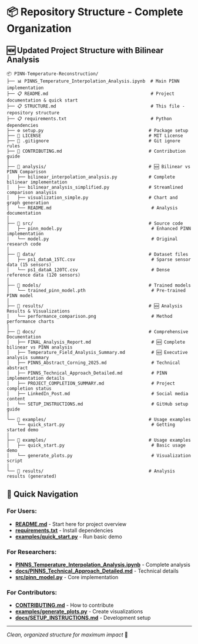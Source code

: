 # 📦 Repository Structure - Complete Organization

## 🆕 Updated Project Structure with Bilinear Analysis

```
📦 PINN-Temperature-Reconstruction/
├── 📊 PINNS_Temperature_Interpolation_Analysis.ipynb  # Main PINN implementation
├── 📋 README.md                                       # Project documentation & quick start
├── 📋 STRUCTURE.md                                    # This file - repository structure
├── 📋 requirements.txt                                # Python dependencies
├── ⚙️ setup.py                                        # Package setup
├── 📜 LICENSE                                         # MIT License
├── 🚫 .gitignore                                      # Git ignore rules
├── 🤝 CONTRIBUTING.md                                 # Contribution guide
│
├── 📂 analysis/                                       # 🆕 Bilinear vs PINN Comparison
│   ├── bilinear_interpolation_analysis.py            # Complete bilinear implementation
│   ├── bilinear_analysis_simplified.py               # Streamlined comparison analysis
│   ├── visualization_simple.py                       # Chart and graph generation
│   └── README.md                                      # Analysis documentation
│
├── 📂 src/                                            # Source code
│   ├── pinn_model.py                                  # Enhanced PINN implementation
│   └── model.py                                       # Original research code
│
├── 📂 data/                                           # Dataset files
│   ├── ps1_dataA_15TC.csv                             # Sparse sensor data (15 sensors)
│   └── ps1_dataA_120TC.csv                            # Dense reference data (120 sensors)
│
├── 📂 models/                                         # Trained models
│   └── trained_pinn_model.pth                         # Pre-trained PINN model
│
├── 📂 results/                                        # 🆕 Analysis Results & Visualizations
│   └── performance_comparison.png                     # Method performance charts
│
├── 📂 docs/                                           # Comprehensive Documentation
│   ├── FINAL_Analysis_Report.md                       # 🆕 Complete bilinear vs PINN analysis
│   ├── Temperature_Field_Analysis_Summary.md          # 🆕 Executive analysis summary
│   ├── PINNS_Abstract_Corning_2025.md                 # Technical abstract
│   ├── PINNS_Technical_Approach_Detailed.md           # PINN implementation details
│   ├── PROJECT_COMPLETION_SUMMARY.md                  # Project completion status
│   ├── LinkedIn_Post.md                               # Social media content
│   └── SETUP_INSTRUCTIONS.md                          # GitHub setup guide
│
└── 📂 examples/                                       # Usage examples
    └── quick_start.py                                 # Getting started demo
│
├── 📂 examples/                                       # Usage examples
│   ├── quick_start.py                                 # Basic usage demo
│   └── generate_plots.py                              # Visualization script
│
└── 📂 results/                                        # Analysis results (generated)
```

## 🚀 Quick Navigation

### For Users:
- **[README.md](README.md)** - Start here for project overview
- **[requirements.txt](requirements.txt)** - Install dependencies
- **[examples/quick_start.py](examples/quick_start.py)** - Run basic demo

### For Researchers:
- **[PINNS_Temperature_Interpolation_Analysis.ipynb](PINNS_Temperature_Interpolation_Analysis.ipynb)** - Complete analysis
- **[docs/PINNS_Technical_Approach_Detailed.md](docs/PINNS_Technical_Approach_Detailed.md)** - Technical details
- **[src/pinn_model.py](src/pinn_model.py)** - Core implementation

### For Contributors:
- **[CONTRIBUTING.md](CONTRIBUTING.md)** - How to contribute
- **[examples/generate_plots.py](examples/generate_plots.py)** - Create visualizations
- **[docs/SETUP_INSTRUCTIONS.md](docs/SETUP_INSTRUCTIONS.md)** - Development setup

---
*Clean, organized structure for maximum impact* 🎯